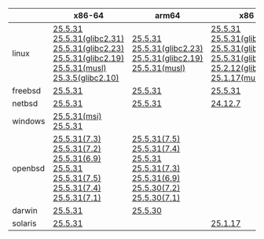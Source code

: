 ||x86-64|arm64|x86|ppc64le|armv7|armel|
| --- | --- | --- | --- | --- | --- | --- |
|linux|[25.5.31](https://github.com/roswell/sbcl_head/releases/download/25.5.31/sbcl-25.5.31-x86-64-linux-binary.tar.bz2)<br />[25.5.31(glibc2.31)](https://github.com/roswell/sbcl_head/releases/download/25.5.31/sbcl-25.5.31-x86-64-linux-glibc2.31-binary.tar.bz2)<br />[25.5.31(glibc2.23)](https://github.com/roswell/sbcl_head/releases/download/25.5.31/sbcl-25.5.31-x86-64-linux-glibc2.23-binary.tar.bz2)<br />[25.5.31(glibc2.19)](https://github.com/roswell/sbcl_head/releases/download/25.5.31/sbcl-25.5.31-x86-64-linux-glibc2.19-binary.tar.bz2)<br />[25.5.31(musl)](https://github.com/roswell/sbcl_head/releases/download/25.5.31/sbcl-25.5.31-x86-64-linux-musl-binary.tar.bz2)<br />[25.3.5(glibc2.10)](https://github.com/roswell/sbcl_head/releases/download/25.3.5/sbcl-25.3.5-x86-64-linux-glibc2.10-binary.tar.bz2)<br />|[25.5.31](https://github.com/roswell/sbcl_head/releases/download/25.5.31/sbcl-25.5.31-arm64-linux-binary.tar.bz2)<br />[25.5.31(glibc2.23)](https://github.com/roswell/sbcl_head/releases/download/25.5.31/sbcl-25.5.31-arm64-linux-glibc2.23-binary.tar.bz2)<br />[25.5.31(glibc2.19)](https://github.com/roswell/sbcl_head/releases/download/25.5.31/sbcl-25.5.31-arm64-linux-glibc2.19-binary.tar.bz2)<br />[25.5.31(musl)](https://github.com/roswell/sbcl_head/releases/download/25.5.31/sbcl-25.5.31-arm64-linux-musl-binary.tar.bz2)<br />|[25.5.31](https://github.com/roswell/sbcl_head/releases/download/25.5.31/sbcl-25.5.31-x86-linux-binary.tar.bz2)<br />[25.5.31(glibc2.31)](https://github.com/roswell/sbcl_head/releases/download/25.5.31/sbcl-25.5.31-x86-linux-glibc2.31-binary.tar.bz2)<br />[25.5.31(glibc2.23)](https://github.com/roswell/sbcl_head/releases/download/25.5.31/sbcl-25.5.31-x86-linux-glibc2.23-binary.tar.bz2)<br />[25.5.31(glibc2.19)](https://github.com/roswell/sbcl_head/releases/download/25.5.31/sbcl-25.5.31-x86-linux-glibc2.19-binary.tar.bz2)<br />[25.2.12(glibc2.10)](https://github.com/roswell/sbcl_head/releases/download/25.2.12/sbcl-25.2.12-x86-linux-glibc2.10-binary.tar.bz2)<br />[25.1.17(musl)](https://github.com/roswell/sbcl_head/releases/download/25.1.17/sbcl-25.1.17-x86-linux-musl-binary.tar.bz2)<br />|[25.5.31](https://github.com/roswell/sbcl_head/releases/download/25.5.31/sbcl-25.5.31-ppc64le-linux-binary.tar.bz2)<br />[25.5.31(glibc2.23)](https://github.com/roswell/sbcl_head/releases/download/25.5.31/sbcl-25.5.31-ppc64le-linux-glibc2.23-binary.tar.bz2)<br />[25.5.30(glibc2.19)](https://github.com/roswell/sbcl_head/releases/download/25.5.30/sbcl-25.5.30-ppc64le-linux-glibc2.19-binary.tar.bz2)<br />|[25.5.30](https://github.com/roswell/sbcl_head/releases/download/25.5.30/sbcl-25.5.30-armv7-linux-binary.tar.bz2)<br />|[25.1.17](https://github.com/roswell/sbcl_head/releases/download/25.1.17/sbcl-25.1.17-armel-linux-binary.tar.bz2)<br />|
|freebsd|[25.5.31](https://github.com/roswell/sbcl_head/releases/download/25.5.31/sbcl-25.5.31-x86-64-freebsd-binary.tar.bz2)<br />|[25.5.31](https://github.com/roswell/sbcl_head/releases/download/25.5.31/sbcl-25.5.31-arm64-freebsd-binary.tar.bz2)<br />|[25.5.31](https://github.com/roswell/sbcl_head/releases/download/25.5.31/sbcl-25.5.31-x86-freebsd-binary.tar.bz2)<br />||||
|netbsd|[25.5.31](https://github.com/roswell/sbcl_head/releases/download/25.5.31/sbcl-25.5.31-x86-64-netbsd-binary.tar.bz2)<br />|[25.5.31](https://github.com/roswell/sbcl_head/releases/download/25.5.31/sbcl-25.5.31-arm64-netbsd-binary.tar.bz2)<br />|[24.12.7](https://github.com/roswell/sbcl_head/releases/download/24.12.7/sbcl-24.12.7-x86-netbsd-binary.tar.bz2)<br />||||
|windows|[25.5.31(msi)](https://github.com/roswell/sbcl_head/releases/download/25.5.31/sbcl-25.5.31-x86-64-windows-binary.msi)<br />[25.5.31](https://github.com/roswell/sbcl_head/releases/download/25.5.31/sbcl-25.5.31-x86-64-windows-binary.tar.bz2)<br />||||||
|openbsd|[25.5.31(7.3)](https://github.com/roswell/sbcl_head/releases/download/25.5.31/sbcl-25.5.31-x86-64-openbsd-7.3-binary.tar.bz2)<br />[25.5.31(7.2)](https://github.com/roswell/sbcl_head/releases/download/25.5.31/sbcl-25.5.31-x86-64-openbsd-7.2-binary.tar.bz2)<br />[25.5.31(6.9)](https://github.com/roswell/sbcl_head/releases/download/25.5.31/sbcl-25.5.31-x86-64-openbsd-6.9-binary.tar.bz2)<br />[25.5.31](https://github.com/roswell/sbcl_head/releases/download/25.5.31/sbcl-25.5.31-x86-64-openbsd-binary.tar.bz2)<br />[25.5.31(7.5)](https://github.com/roswell/sbcl_head/releases/download/25.5.31/sbcl-25.5.31-x86-64-openbsd-7.5-binary.tar.bz2)<br />[25.5.31(7.4)](https://github.com/roswell/sbcl_head/releases/download/25.5.31/sbcl-25.5.31-x86-64-openbsd-7.4-binary.tar.bz2)<br />[25.5.31(7.1)](https://github.com/roswell/sbcl_head/releases/download/25.5.31/sbcl-25.5.31-x86-64-openbsd-7.1-binary.tar.bz2)<br />|[25.5.31(7.5)](https://github.com/roswell/sbcl_head/releases/download/25.5.31/sbcl-25.5.31-arm64-openbsd-7.5-binary.tar.bz2)<br />[25.5.31(7.4)](https://github.com/roswell/sbcl_head/releases/download/25.5.31/sbcl-25.5.31-arm64-openbsd-7.4-binary.tar.bz2)<br />[25.5.31](https://github.com/roswell/sbcl_head/releases/download/25.5.31/sbcl-25.5.31-arm64-openbsd-binary.tar.bz2)<br />[25.5.31(7.3)](https://github.com/roswell/sbcl_head/releases/download/25.5.31/sbcl-25.5.31-arm64-openbsd-7.3-binary.tar.bz2)<br />[25.5.31(6.9)](https://github.com/roswell/sbcl_head/releases/download/25.5.31/sbcl-25.5.31-arm64-openbsd-6.9-binary.tar.bz2)<br />[25.5.30(7.2)](https://github.com/roswell/sbcl_head/releases/download/25.5.30/sbcl-25.5.30-arm64-openbsd-7.2-binary.tar.bz2)<br />[25.5.30(7.1)](https://github.com/roswell/sbcl_head/releases/download/25.5.30/sbcl-25.5.30-arm64-openbsd-7.1-binary.tar.bz2)<br />|||||
|darwin|[25.5.31](https://github.com/roswell/sbcl_head/releases/download/25.5.31/sbcl-25.5.31-x86-64-darwin-binary.tar.bz2)<br />|[25.5.30](https://github.com/roswell/sbcl_head/releases/download/25.5.30/sbcl-25.5.30-arm64-darwin-binary.tar.bz2)<br />|||||
|solaris|[25.5.31](https://github.com/roswell/sbcl_head/releases/download/25.5.31/sbcl-25.5.31-x86-64-solaris-binary.tar.bz2)<br />||[25.1.17](https://github.com/roswell/sbcl_head/releases/download/25.1.17/sbcl-25.1.17-x86-solaris-binary.tar.bz2)<br />||||
